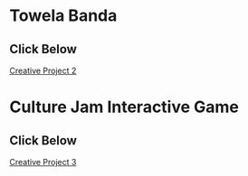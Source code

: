 # Towela Banda

## Click Below

[Creative Project 2](./sketch/)

# Culture Jam Interactive Game

## Click Below

[Creative Project 3](./sketch2)
